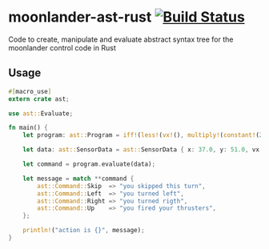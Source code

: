 # moonlander-ast-rust [![Build Status](https://travis-ci.org/darwins-challenge/moonlander-ast-rust.svg?branch=master)](https://travis-ci.org/darwins-challenge/moonlander-ast-rust)
Code to create, manipulate and evaluate abstract syntax tree for the moonlander control code in Rust

## Usage

```rust
#[macro_use]
extern crate ast;

use ast::Evaluate;

fn main() {
	let program: ast::Program = iff!(less!(vx!(), multiply!(constant!(2.0), constant!(3.0))), left!(), right!());

	let data: ast::SensorData = ast::SensorData { x: 37.0, y: 51.0, vx: 1.0, vy: 0.0, o: 0.0, w: 0.0 };

	let command = program.evaluate(data);

	let message = match **command {
		ast::Command::Skip  => "you skipped this turn",
		ast::Command::Left  => "you turned left",
		ast::Command::Right => "you turned rigth",
		ast::Command::Up    => "you fired your thrusters",
	};

	println!("action is {}", message);
}
```
